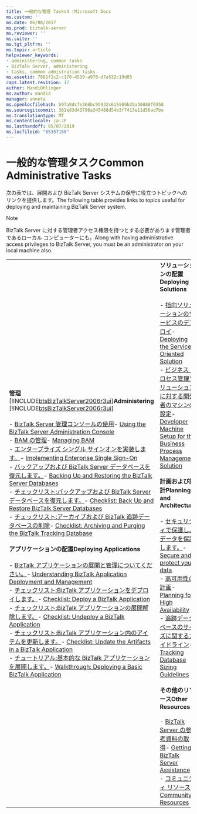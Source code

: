 ```yaml
---
title: 一般的な管理 Tasks4 |Microsoft Docs
ms.custom: ''
ms.date: 06/08/2017
ms.prod: biztalk-server
ms.reviewer: ''
ms.suite: ''
ms.tgt_pltfrm: ''
ms.topic: article
helpviewer_keywords:
- administering, common tasks
- BizTalk Server, administering
- tasks, common admistration tasks
ms.assetid: 7861f2c2-c178-4539-a976-d7a532c19d85
caps.latest.revision: 17
author: MandiOhlinger
ms.author: mandia
manager: anneta
ms.openlocfilehash: b97a8dcfe366bc95932c615989b35a30888f6958
ms.sourcegitcommit: 381e83d43796a345488d54b3f7413e11d56ad7be
ms.translationtype: MT
ms.contentlocale: ja-JP
ms.lasthandoff: 05/07/2019
ms.locfileid: "65357168"
---
```

# <a name="common-administrative-tasks"></a><span data-ttu-id="200bd-102">一般的な管理タスク</span><span class="sxs-lookup"><span data-stu-id="200bd-102">Common Administrative Tasks</span></span>
<span data-ttu-id="200bd-103">次の表では、展開および BizTalk Server システムの保守に役立つトピックへのリンクを提供します。</span><span class="sxs-lookup"><span data-stu-id="200bd-103">The following table provides links to topics useful for deploying and maintaining BizTalk Server system.</span></span>  

> [!NOTE]
>  <span data-ttu-id="200bd-104">BizTalk Server に対する管理者アクセス権限を持つとする必要があります管理者であるローカル コンピューターにも。</span><span class="sxs-lookup"><span data-stu-id="200bd-104">Along with having administrative access privileges to BizTalk Server, you must be an administrator on your local machine also.</span></span>  

|                                                                                                                                                                                                                                                                                                                                                                                                                                                                                                                                                                                                                                                                                                                                                                                                                                                                                                                                                                                                                                                                                                                                                                                                                                                                                                                                                                                                                                                                                                       |                                                                                                                                                                                                                                                                                                                                                                                                                                                                                                                                                                                                                                                                                                                                                                                                                                             |
|-------------------------------------------------------------------------------------------------------------------------------------------------------------------------------------------------------------------------------------------------------------------------------------------------------------------------------------------------------------------------------------------------------------------------------------------------------------------------------------------------------------------------------------------------------------------------------------------------------------------------------------------------------------------------------------------------------------------------------------------------------------------------------------------------------------------------------------------------------------------------------------------------------------------------------------------------------------------------------------------------------------------------------------------------------------------------------------------------------------------------------------------------------------------------------------------------------------------------------------------------------------------------------------------------------------------------------------------------------------------------------------------------------------------------------------------------------------------------------------------------------|---------------------------------------------------------------------------------------------------------------------------------------------------------------------------------------------------------------------------------------------------------------------------------------------------------------------------------------------------------------------------------------------------------------------------------------------------------------------------------------------------------------------------------------------------------------------------------------------------------------------------------------------------------------------------------------------------------------------------------------------------------------------------------------------------------------------------------------------|
| <span data-ttu-id="200bd-105">**管理**  [!INCLUDE[btsBizTalkServer2006r3ui](../includes/btsbiztalkserver2006r3ui-md.md)]</span><span class="sxs-lookup"><span data-stu-id="200bd-105">**Administering**  [!INCLUDE[btsBizTalkServer2006r3ui](../includes/btsbiztalkserver2006r3ui-md.md)]</span></span><br /><br /> <span data-ttu-id="200bd-106">-   [BizTalk Server 管理コンソールの使用](../core/using-the-biztalk-server-administration-console.md)</span><span class="sxs-lookup"><span data-stu-id="200bd-106">-   [Using the BizTalk Server Administration Console](../core/using-the-biztalk-server-administration-console.md)</span></span><br /><span data-ttu-id="200bd-107">-   [BAM の管理](../core/managing-bam.md)</span><span class="sxs-lookup"><span data-stu-id="200bd-107">-   [Managing BAM](../core/managing-bam.md)</span></span><br /><span data-ttu-id="200bd-108">-   [エンタープライズ シングル サインオンを実装します。](../core/implementing-enterprise-single-sign-on.md)</span><span class="sxs-lookup"><span data-stu-id="200bd-108">-   [Implementing Enterprise Single Sign-On](../core/implementing-enterprise-single-sign-on.md)</span></span><br /><span data-ttu-id="200bd-109">-   [バックアップおよび BizTalk Server データベースを復元します。](../core/backing-up-and-restoring-the-biztalk-server-databases.md)</span><span class="sxs-lookup"><span data-stu-id="200bd-109">-   [Backing Up and Restoring the BizTalk Server Databases](../core/backing-up-and-restoring-the-biztalk-server-databases.md)</span></span><br /><span data-ttu-id="200bd-110">-   [チェックリスト:バックアップおよび BizTalk Server データベースを復元します。](../core/checklist-back-up-and-restore-biztalk-server-databases.md)</span><span class="sxs-lookup"><span data-stu-id="200bd-110">-   [Checklist: Back Up and Restore BizTalk Server Databases](../core/checklist-back-up-and-restore-biztalk-server-databases.md)</span></span><br /><span data-ttu-id="200bd-111">-   [チェックリスト:アーカイブおよび BizTalk 追跡データベースの削除](../core/checklist-archiving-and-purging-the-biztalk-tracking-database.md)</span><span class="sxs-lookup"><span data-stu-id="200bd-111">-   [Checklist: Archiving and Purging the BizTalk Tracking Database](../core/checklist-archiving-and-purging-the-biztalk-tracking-database.md)</span></span><br /><br /> <span data-ttu-id="200bd-112">**アプリケーションの配置**</span><span class="sxs-lookup"><span data-stu-id="200bd-112">**Deploying Applications**</span></span><br /><br /> <span data-ttu-id="200bd-113">-   [BizTalk アプリケーションの展開と管理についてください。](../core/understanding-biztalk-application-deployment-and-management.md)</span><span class="sxs-lookup"><span data-stu-id="200bd-113">-   [Understanding BizTalk Application Deployment and Management](../core/understanding-biztalk-application-deployment-and-management.md)</span></span><br /><span data-ttu-id="200bd-114">-   [チェックリスト:BizTalk アプリケーションをデプロイします。](../core/checklist-deploy-a-biztalk-application.md)</span><span class="sxs-lookup"><span data-stu-id="200bd-114">-   [Checklist: Deploy a BizTalk Application](../core/checklist-deploy-a-biztalk-application.md)</span></span><br /><span data-ttu-id="200bd-115">-   [チェックリスト:BizTalk アプリケーションの展開解除します。](../core/checklist-undeploy-a-biztalk-application.md)</span><span class="sxs-lookup"><span data-stu-id="200bd-115">-   [Checklist: Undeploy a BizTalk Application](../core/checklist-undeploy-a-biztalk-application.md)</span></span><br /><span data-ttu-id="200bd-116">-   [チェックリスト:BizTalk アプリケーション内のアイテムを更新します。](../core/checklist-update-the-artifacts-in-a-biztalk-application.md)</span><span class="sxs-lookup"><span data-stu-id="200bd-116">-   [Checklist: Update the Artifacts in a BizTalk Application](../core/checklist-update-the-artifacts-in-a-biztalk-application.md)</span></span><br /><span data-ttu-id="200bd-117">-   [チュートリアル:基本的な BizTalk アプリケーションを展開します。](../core/walkthrough-deploying-a-basic-biztalk-application.md)</span><span class="sxs-lookup"><span data-stu-id="200bd-117">-   [Walkthrough: Deploying a Basic BizTalk Application](../core/walkthrough-deploying-a-basic-biztalk-application.md)</span></span> | <span data-ttu-id="200bd-118">**ソリューションの配置**</span><span class="sxs-lookup"><span data-stu-id="200bd-118">**Deploying Solutions**</span></span><br /><br /> <span data-ttu-id="200bd-119">-   [指向ソリューションのサービスのデプロイ](../core/deploying-the-service-oriented-solution.md)</span><span class="sxs-lookup"><span data-stu-id="200bd-119">-   [Deploying the Service Oriented Solution](../core/deploying-the-service-oriented-solution.md)</span></span><br /><span data-ttu-id="200bd-120">-   [ビジネス プロセス管理ソリューションに対する開発者のマシンの設定](../core/developer-machine-setup-for-the-business-process-management-solution.md)</span><span class="sxs-lookup"><span data-stu-id="200bd-120">-   [Developer Machine Setup for the Business Process Management Solution](../core/developer-machine-setup-for-the-business-process-management-solution.md)</span></span><br /><br /> <span data-ttu-id="200bd-121">**計画および設計**</span><span class="sxs-lookup"><span data-stu-id="200bd-121">**Planning and Architecture**</span></span><br /><br /> <span data-ttu-id="200bd-122">-   [セキュリティで保護し、データを保護します。](../core/secure-and-protect-your-biztalk-messages.md)</span><span class="sxs-lookup"><span data-stu-id="200bd-122">-   [Secure and protect your data](../core/secure-and-protect-your-biztalk-messages.md)</span></span><br /><span data-ttu-id="200bd-123">-   [高可用性の計画](../core/planning-for-high-availability3.md)</span><span class="sxs-lookup"><span data-stu-id="200bd-123">-   [Planning for High Availability](../core/planning-for-high-availability3.md)</span></span><br /><span data-ttu-id="200bd-124">-   [追跡データベースのサイズに関するガイドライン](../core/tracking-database-sizing-guidelines.md)</span><span class="sxs-lookup"><span data-stu-id="200bd-124">-   [Tracking Database Sizing Guidelines](../core/tracking-database-sizing-guidelines.md)</span></span><br /><br /> <span data-ttu-id="200bd-125">**その他のリソース**</span><span class="sxs-lookup"><span data-stu-id="200bd-125">**Other Resources**</span></span><br /><br /> <span data-ttu-id="200bd-126">-   [BizTalk Server の参考資料の取得](../core/getting-biztalk-server-assistance.md)</span><span class="sxs-lookup"><span data-stu-id="200bd-126">-   [Getting BizTalk Server Assistance](../core/getting-biztalk-server-assistance.md)</span></span><br /><span data-ttu-id="200bd-127">-   [コミュニティ リソース](../core/community-resources5.md)</span><span class="sxs-lookup"><span data-stu-id="200bd-127">-   [Community Resources](../core/community-resources5.md)</span></span> |


